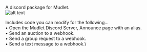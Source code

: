 A discord package for Mudlet.\
![alt text](https://i.gyazo.com/a68e332e32b9963d8d787b9ebea370af.png)

Includes code you can modify for the following...\
• Open the Mudlet Discord Server, Announce page with an alias.\
• Send an auction to a webhook.\
• Send a group request to a webhook.\
• Send a text message to a webhook.\

